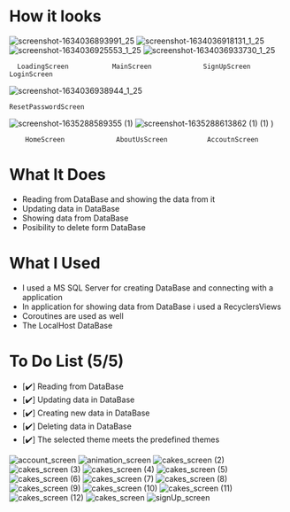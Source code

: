 # How it looks

![screenshot-1634036893991_25](https://user-images.githubusercontent.com/66387359/136946115-397e2ec6-fced-4767-a029-a7ed3fffc329.png) ![screenshot-1634036918131_1_25](https://user-images.githubusercontent.com/66387359/136946144-94ba9f0c-d81d-4f33-a004-c52d168d16ef.png) ![screenshot-1634036925553_1_25](https://user-images.githubusercontent.com/66387359/136946153-1177c660-965c-47ff-bf88-90b48d405d0f.png) ![screenshot-1634036933730_1_25](https://user-images.githubusercontent.com/66387359/136946159-4eb4655e-7c71-488d-9b04-2b7240f904f1.png) 

      LoadingScreen           MainScreen             SignUpScreen           LoginScreen            
      
 ![screenshot-1634036938944_1_25](https://user-images.githubusercontent.com/66387359/136946165-381b2128-ed04-4d5c-ae59-578e54d2225b.png)
 
    ResetPasswordScreen
 
 ![screenshot-1635288589355 (1)](https://user-images.githubusercontent.com/66387359/138972811-417f7576-2726-4d1b-9490-ddc259a140b3.png) 
 ![screenshot-1635288613862 (1) (1)](https://user-images.githubusercontent.com/66387359/138972671-28926691-088c-4e29-9215-7cb29d030e43.png)
)

        HomeScreen             AboutUsScreen          AccoutnScreen        

# What It Does

- Reading from DataBase and showing the data from it
- Updating data in DataBase 
- Showing data from DataBase
- Posibility to delete form DataBase

# What I Used

- I used a MS SQL Server for creating DataBase and connecting with a application 
- In application for showing data from DataBase i used a RecyclersViews
- Coroutines are used as well
- The LocalHost DataBase 

# To Do List (5/5)

- [✔️] Reading from DataBase
- [✔️] Updating data in DataBase
- [✔️] Creating new data in DataBase
- [✔️] Deleting data in DataBase
- [✔️] The selected theme meets the predefined themes


![account_screen](https://user-images.githubusercontent.com/66387359/142074435-aa7f1ed0-f2f7-4b67-9dc4-07a7d5f821aa.png)
![animation_screen](https://user-images.githubusercontent.com/66387359/142074439-9925ff62-ad14-4c3b-8c2b-6cb4796aca81.png)
![cakes_screen (2)](https://user-images.githubusercontent.com/66387359/142074440-dd366253-0957-400d-aceb-a741e4e985c5.png)
![cakes_screen (3)](https://user-images.githubusercontent.com/66387359/142074442-da4fd758-d5e9-468a-8803-721bb00201de.png)
![cakes_screen (4)](https://user-images.githubusercontent.com/66387359/142074444-b7469f4b-b31a-4ccb-87b3-06af577803a4.png)
![cakes_screen (5)](https://user-images.githubusercontent.com/66387359/142074445-3f688e0e-153a-4f0e-bc58-158596efb40b.png)
![cakes_screen (6)](https://user-images.githubusercontent.com/66387359/142074446-f5788a86-d621-455e-aecb-43f351e7a71e.png)
![cakes_screen (7)](https://user-images.githubusercontent.com/66387359/142074447-db373a7c-7b7d-470d-a92c-b1fea99b662f.png)
![cakes_screen (8)](https://user-images.githubusercontent.com/66387359/142074448-daa71250-d0ab-4b43-ac91-3a08116ff78f.png)
![cakes_screen (9)](https://user-images.githubusercontent.com/66387359/142074449-b38dd1b0-38eb-4f7e-a74e-b8bd9efd3692.png)
![cakes_screen (10)](https://user-images.githubusercontent.com/66387359/142074450-58bc32f7-299d-40a4-8c23-dc3e39a7192f.png)
![cakes_screen (11)](https://user-images.githubusercontent.com/66387359/142074451-6db8d9bb-e9ed-410b-ad85-0714191d5052.png)
![cakes_screen (12)](https://user-images.githubusercontent.com/66387359/142074453-c33987fc-ea14-4cdd-bd63-91897f064866.png)
![cakes_screen](https://user-images.githubusercontent.com/66387359/142074455-cf8f367b-d7e2-4bfe-a56a-f2a33e5fdda6.png)
![signUp_screen](https://user-images.githubusercontent.com/66387359/142074459-e6f24413-65a9-474d-803f-340c464c1fef.png)

